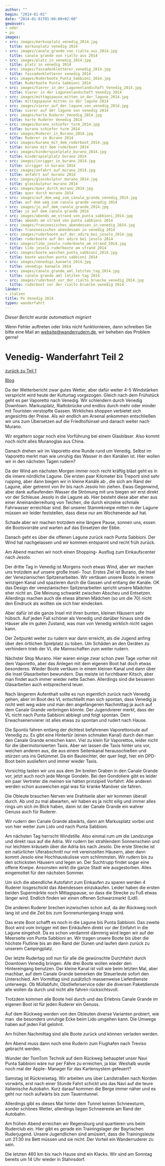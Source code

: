 ```yaml
---
author: ""
begin: "2014-01-01"
date: "2014-01-01T01:00:00+02:00"
gewässer:
- oder
- po
images:
- src: images/markusplatz_venedig_2014.jpg
  title: markusplatz venedig 2014
- src: images/canale_grande_von_rialto_aus_2014.jpg
  title: canale grande von rialto aus 2014
- src: images/platz_in_venedig_2014.jpg
  title: platz in venedig 2014
- src: images/fassadenkletterer_venedig_2014.jpg
  title: fassadenkletterer venedig 2014
- src: images/Ruderboote_Punta_Sabbioni_2014.jpg
  title: Ruderboote Punta Sabbioni 2014
- src: images/Vierer_in_der_Lagunenlandschaft_Venedig_2014.jpg
  title: Vierer in der Lagunenlandschaft Venedig 2014
- src: images/mittagspause_mitten_in_der_lagune_2014.jpg
  title: mittagspause mitten in der lagune 2014
- src: images/vierer_auf_der_lagune_von_venedig_2014.jpg
  title: vierer auf der lagune von venedig 2014
- src: images/harte_Ruderer_Venedig_2014.jpg
  title: harte Ruderer Venedig 2014
- src: images/burano_schiefer_turm_2014.jpg
  title: burano schiefer turm 2014
- src: images/Ruderer_in_Burano_2014.jpg
  title: Ruderer in Burano 2014
- src: images/burano_mit_dem_ruderboot_2014.jpg
  title: burano mit dem ruderboot 2014
- src: images/kinderspielplatz_burano_2014.jpg
  title: kinderspielplatz burano 2014
- src: images/inrigger_in_burano_2014.jpg
  title: inrigger in burano 2014
- src: images/anfahrt_auf_murano_2014.jpg
  title: anfahrt auf murano 2014
- src: images/glasskulptur_murano_2014.jpg
  title: glasskulptur murano 2014
- src: images/quer_durch_murano_2014.jpg
  title: quer durch murano 2014
- src: images/auf_dem_weg_zum_canale_grande_venedig_2014.jpg
  title: auf dem weg zum canale grande venedig 2014
- src: images/jo_auf_dem_canale_grande_2014.jpg
  title: jo auf dem canale grande 2014
- src: images/abends_am_strand_von_punta_sabbioni_2014.jpg
  title: abends am strand von punta sabbioni 2014
- src: images/franzoesisches_abendessen_in_venedig_2014.jpg
  title: franzoesisches abendessen in venedig 2014
- src: images/ruderboote_auf_der_adira_bei_jesolo_2014.jpg
  title: ruderboote auf der adira bei jesolo 2014
- src: images/lido_jesolo_ruderboote_am_strand_2014.jpg
  title: lido jesolo ruderboote am strand 2014
- src: images/boote_waschen_punta_sabbioni_2014.jpg
  title: boote waschen punta sabbioni 2014
- src: images/venedigs_kanaele_2014.jpg
  title: venedigs kanaele 2014
- src: images/canale_grande_aml_letzten_tag_2014.jpg
  title: canale grande aml letzten tag 2014
- src: images/ruderboot_vor_der_rialto_bruecke_venedig_2014.jpg
  title: ruderboot vor der rialto bruecke venedig 2014
länder:
- italien
title: Po Venedig 2014
typen: wanderfahrt
---
```



*Dieser Bericht wurde automatisch migriert*

Wenn Fehler auftreten oder links nicht funktionieren, dann schreiben Sie bitte eine Mail an website@wanderrudern.de, wir beheben das Problem gerne!



# Venedig- Wanderfahrt Teil 2


[zurück zu Teil 1](/berichte/2014/po_venedig_2014)

[Blog](/berichte/2014/podelta_venedig_blog_2014)

Da der Wetterbericht zwar gutes Wetter, aber dafür weiter 4-5 Windstärken verspricht wird heute der Kulturtag vorgezogen. Gleich nach dem Frühstück geht es per Vaporetto nach Venedig. Wir schlendern durch Venedig Downtown. Markusplatz, Rialtobrücke und endlos durch mehr oder minder mit Touristen verstopfte Gassen. Wirkliches shoppen verbietet sich angesichts der Preise. Als wir endlich am Arsenal ankommen entschließen wir uns zum Übersetzen auf die Friedhofsinsel und danach weiter nach Murano.

Wir ergattern sogar noch eine Vorführung bei einem Glasbläser. Also kommt noch nicht alles Muranoglas aus China.

Danach drehen wir im Vaporetto eine Runde rund um Venedig. Selbst im Vaporetto merkt man wie unruhig das Wasser in den Kanälen ist. Hier wollen wir in den nächsten Tagen rudern?

Da der Wind am nächsten Morgen immer noch recht kräftig bläst geht es in die innere nördliche Lagune. Die ersten paar Kilometer bis Treporti sind sehr rupping, aber dann biegen wir in kleine Kanäle ab , die sich am Rand der Lagune, aber getrennt von ihr bis nach Jesolo hin ziehen. Ewas Gegenwind, aber dank auflaufenden Wasser die Strömung mit uns biegen wir erst direkt vor der Schleuse Jesolo in die Lagune ab. Hier besteht diese aber eher aus einer Aneinanderreihung von Teichen, die durch einzelne schmale Fahrwasser erreichbar sind. Bei unserer Stammkneipe mitten in der Lagune müssen wir leider feststellen, dass diese nur am Wochenende auf hat.

Schade aber wir machen trotzdem eine längere Pause, sonnen uns, essen die Bootsvorräte und warten auf das Einsetzen der Ebbe.

Danach geht es über die offenen Lagune zurück nach Punta Sabbioni. Der Wind hat nachgelassen und wir kommen entspannt und recht früh zurück.

Am Abend machen wir noch einen Shopping- Ausflug zum Einkaufscenter nach Jesolo.

Der dritte Tag in Venedig ist Morgens noch etwas Wind, aber wir machen uns trotzdem auf unsere große Insel- Tour. Erstes Ziel ist Burano, die Insel der Venezianischen Spitzenarbeiten. Wir vertäuen unsere Boote in einem winzigen Kanal und spazieren durch die Gassen und entlang der Kanäle. OK das Design der venezianischen Spitzenarbeiten spricht unsere Mädchen eher nicht an. Die Meinung schwankt zwischen Abscheu und Entsetzen. Allerdings machen auch die etwas älteren Mädchen (so um die 70) nicht den Eindruck als wollten sie sich hier eindecken.

Aber dafür ist die ganze Insel mit ihren bunten, kleinen Häusern sehr hübsch. Auf jeden Fall schöner als Venedig und darüber hinaus sind die Häuser alle im guten Zustand, was man von Venedig wirklich nicht sagen kann.

Der Zeitpunkt weiter zu rudern war dann erreicht, als die Jugend anfing über den örtlichen Spielplatz zu toben. Um Schäden an den Geräten zu verhindern trieb der VL die Mannschaften zum weiter rudern.

Nächster Stop Murano. Hier waren einige zwar schon zwei Tage vorher mit dem Vaporetto, aber das Anlegen mit dem eigenen Boot hat doch etwas besonderes. Wieder Boote vertäuen in einem kleinen Kanal und dann über die Insel Glasarbeiten bewundern. Das meiste ist furchtbarer Kitsch, aber man findet auch immer wieder nette Sachen. Allerdings sind die besseren Glasarbeiten auch entsprechend teuer.

Nach längerem Aufenthalt sollte es nun eigentlich zurück nach Venedig gehen, aber im Boot des VL entschließt man sich spontan, dass Venedig ja nicht weit weg wäre und man den angefangenen Nachmittag ja auch auf dem Canale Grande verbringen könnte. Der Jugendvierer merkt, dass der VL nicht nach Punta Sabbioni abbiegt und folgt spontan. Dem Erwachsenenvierer ist alles etwas zu spontan und rudert nach Hause.

Die Spontis fahren entlang der dichtest befahrenen Vaporettoroute auf Venedig zu. Es gibt eine Hintertür (einen schmalen Kanal) durch den man den Canale Grande erreichen kann. Viel zu klein für Vaporettos, leider nicht für die übermotorisierten Taxis. Aber wir lassen die Taxis hinter uns vor, weichen anderen aus, die aus einem Seitenkanal herausschießen und stürzen uns ins Getümmel. Da ein Bauleichter, der quer liegt, hier ein DPD-Boot beim ausliefern und immer wieder Taxis.

Vorsichtig tasten wir uns aus dem 3m breiten Graben in den Canale Grande vor, jetzt auch noch jede Menge Gondeln. Bei den Gondoliere gibt es leider ein paar Vertreter die meinen sie hätten prinzipiell Vorfahrt. Alle anderen werden schon ausweichen egal was für kranke Manöver sie fahren.

Die Obleute brauchen Nerven wie Drahtseile aber wir kommen überall durch. Ab und zu mal abwarten, wir haben es ja nicht eilig und immer alles rings um sich im Blick haben, dann ist der Canale Grande ein wahrer Genuss auch für Ruderer.

Wir rudern den Canale Grande abwärts, dann am Markusplatz vorbei und von hier weiter zum Lido und nach Punta Sabbioni.

Am nächsten Tag herrscht Windstille. Also einmal rum um die Landzunge und direkt raus auf die Adria. Wir rudern bei strahlendem Sonnenschein und nur leichtem kräuseln über die Adria bis nach Jesolo. Die erste Strecke ist ein natürlicher Uferabschnitt nur mit vereinzelten Häusern, aber dann kommt Jesolo eine Hochhauskulisse vom schlimmsten. Wir rudern bis zu den schicksten Häusern und legen an. Der Suchtrupp findet sogar eine offene Kneipe. Ansonsten wirkt die ganze Stadt wie ausgestorben. Alles eingemottet für den nächsten Sommer.

Um sich die abendliche Autofahrt zum Einkaufen zu sparen werden 4 Ruderer losgeschickt das Abendessen einzukaufen. Leider haben die ersten beiden Supermärkte noch Mittagspause, so dass die Strecke zu Fuß etwas länger wird. Endlich finden wir einen offenen Schwarzmarkt (Lidl).

Die anderen Ruderer brechen inzwischen schon auf, da der Rückweg noch lang ist und die Zeit bis zum Sonnenuntergang knapp wird.

Das erste Boot schafft es noch in die Lagune bis Punta Sabbioni. Das zweite Boot wird vom Inrigger mit den Einkäufern direkt vor der Einfahrt in die Lagune eingeholt. Da es schon verdammt dämmrig wird legen wir auf der Meerseite von Punta Sabbioni an. Wir tragen unsere Boote bis über die höchste Flutlinie bis an den Rand der Dünen und laufen dann zurück zu unserem Campingplatz.

Der letzte Rudertag soll nun für alle die gewünschte Durchfahrt durch Downtown Venedig bringen. Alle drei Boote wollen wieder den Hintereingang benutzen. Der kleine Kanal ist voll wie beim letzten Mal, aber machbar, auf dem Canale Grande bemerken die Steuerleute sofort den Unterschied. Am Vormittag sind zusätzlich massenweise Lieferdienste unterwegs. Ob Müllabfuhr, Obstlieferservice oder die diversen Paketdienste alle wollen da durch und nicht alle fahren rücksichtsvoll.

Trotzdem kommen alle Boote heil durch und das Erlebnis Canale Grande im eigenen Boot ist für jeden Ruderer ein Genuss.

Auf dem Rückweg werden von den Obleuten diverse Varianten probiert, wie man  die besonders unruhige Ecke beim Lido umgehen kann. Die Umwege haben auf jeden Fall gelohnt.

Am frühen Nachmittag sind alle Boote zurück und können verladen werden.

Am Abend muss dann noch eine Ruderin zum Flughafen nach Treviso gebracht werden.

Wunder der TomTom Technik auf dem Rückweg behauptet unser Navi Punta Sabbioni wäre nur per Fähre zu erreichen, ja klar. Weshalb wurde noch mal der Apple- Manager für das Kartensystem gefeuert?

Samstag ist Rückreisetag. Wir arbeiten uns über Landstraßen nach Norden vorwärts, erst nach einer Stunde Fahrt schickt uns das Navi auf die teure italienische Autobahn. Kurz darauf kommen die Berge immer näher und es geht nur noch aufwärts bis zum Tauerntunnel.

Allerdings gibt es dieses Mal hinter dem Tunnel keinen Schneesturm, sonder schönes Wetter, allerdings liegen Schneereste am Rand der Autobahn.

Am frühen Abend erreichen wir Regensburg und quartieren uns beim Ruderclub ein. Hier gibt es gerade ein Trainingslager der Bayrischen Ruderjugend. Unsere Jugendlichen sind amüsiert, dass die Trainingsleute um 21:30 ins Bett müssen und sie nicht. Der Vorteil ein Wanderruderer zu sein.

Die letzten 460 km bis nach Hause sind ein Klacks. Wir sind am Sonntag bereits um 14 Uhr wieder in Stahnsdorf.
